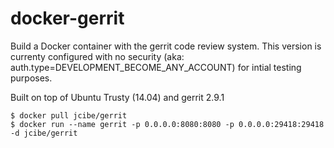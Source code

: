 docker-gerrit
=============

Build a Docker container with the gerrit code review system. This version
is currenty configured with no security (aka: auth.type=DEVELOPMENT_BECOME_ANY_ACCOUNT)
for intial testing purposes.

Built on top of Ubuntu Trusty (14.04) and gerrit 2.9.1

    $ docker pull jcibe/gerrit
    $ docker run --name gerrit -p 0.0.0.0:8080:8080 -p 0.0.0.0:29418:29418 -d jcibe/gerrit

